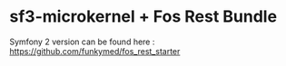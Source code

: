 sf3-microkernel + Fos Rest Bundle
=================================

Symfony 2 version can be found here : https://github.com/funkymed/fos_rest_starter


